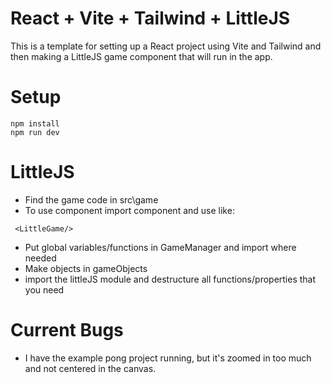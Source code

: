 # React + Vite + Tailwind + LittleJS

This is a template for setting up a React project using Vite and Tailwind and then making a LittleJS game component that will run in the app. 

# Setup
```
npm install
npm run dev
```

# LittleJS
- Find the game code in src\game
- To use component import component and use like:
```
 <LittleGame/> 
```
- Put global variables/functions in GameManager and import where needed 
- Make objects in gameObjects
- import the littleJS module and destructure all functions/properties that you need

# Current Bugs
- I have the example pong project running, but it's zoomed in too much and not centered in the canvas. 
